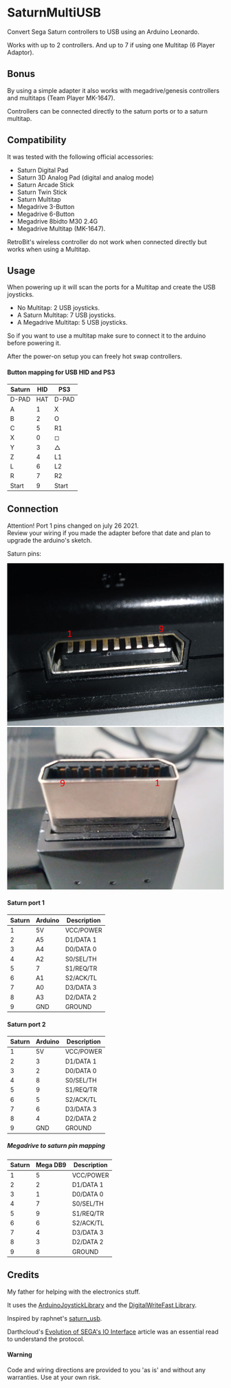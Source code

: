 # SaturnMultiUSB

Convert Sega Saturn controllers to USB using an Arduino Leonardo.

Works with up to 2 controllers. And up to 7 if using one Multitap (6 Player Adaptor).

## Bonus
By using a simple adapter it also works with megadrive/genesis controllers and multitaps (Team Player MK-1647).

Controllers can be connected directly to the saturn ports or to a saturn multitap.

## Compatibility

It was tested with the following official accessories:
* Saturn Digital Pad
* Saturn 3D Analog Pad (digital and analog mode)
* Saturn Arcade Stick
* Saturn Twin Stick
* Saturn Multitap
* Megadrive 3-Button
* Megadrive 6-Button
* Megadrive 8bidto M30 2.4G
* Megadrive Multitap (MK-1647).

RetroBit's wireless controller do not work when connected directly but works when using a Multitap.

## Usage

When powering up it will scan the ports for a Multitap and create the USB joysticks.
* No Multitap: 2 USB joysticks.
* A Saturn Multitap: 7 USB joysticks.
* A Megadrive Multitap: 5 USB joysticks.

So if you want to use a multitap make sure to connect it to the arduino before powering it.

After the power-on setup you can freely hot swap controllers.

#### Button mapping for USB HID and PS3

| Saturn | HID | PS3     |
|--------|-----|---------|
| D-PAD  | HAT | D-PAD   |
| A      | 1   | X       |
| B      | 2   | O       |
| C      | 5   | R1      |
| X      | 0   | &#9723; |
| Y      | 3   | &#9651; |
| Z      | 4   | L1      |
| L      | 6   | L2      |
| R      | 7   | R2      |
| Start  | 9   | Start   |

## Connection

Attention! Port 1 pins changed on july 26 2021.<br/>
Review your wiring if you made the adapter before that date and plan to upgrade the arduino's sketch.

Saturn pins:

![pins on console](docs/pins01.jpg)
![pins on controller](docs/pins02.jpg)

#### Saturn port 1

| Saturn  | Arduino | Description |
| ------- |-------- |------------ |
| 1       | 5V      | VCC/POWER   |
| 2       | A5      | D1/DATA 1   |
| 3       | A4      | D0/DATA 0   |
| 4       | A2      | S0/SEL/TH   |
| 5       | 7       | S1/REQ/TR   |
| 6       | A1      | S2/ACK/TL   |
| 7       | A0      | D3/DATA 3   |
| 8       | A3      | D2/DATA 2   |
| 9       | GND     | GROUND      |

#### Saturn port 2

| Saturn | Arduino | Description |
| -------|-------- |------------ |
| 1      | 5V      | VCC/POWER   |
| 2      | 3       | D1/DATA 1   |
| 3      | 2       | D0/DATA 0   |
| 4      | 8       | S0/SEL/TH   |
| 5      | 9       | S1/REQ/TR   |
| 6      | 5       | S2/ACK/TL   |
| 7      | 6       | D3/DATA 3   |
| 8      | 4       | D2/DATA 2   |
| 9      | GND     | GROUND      |


##### Megadrive to saturn pin mapping

| Saturn  | Mega DB9 | Description |
| ------- |----------|------------ |
| 1       | 5        | VCC/POWER   |
| 2       | 2        | D1/DATA 1   |
| 3       | 1        | D0/DATA 0   |
| 4       | 7        | S0/SEL/TH   |
| 5       | 9        | S1/REQ/TR   |
| 6       | 6        | S2/ACK/TL   |
| 7       | 4        | D3/DATA 3   |
| 8       | 3        | D2/DATA 2   |
| 9       | 8        | GROUND      |

## Credits

My father for helping with the electronics stuff.

It uses the [ArduinoJoystickLibrary](https://github.com/MHeironimus/ArduinoJoystickLibrary) and the [DigitalWriteFast Library](https://github.com/NicksonYap/digitalWriteFast).

Inspired by raphnet's [saturn_usb](https://github.com/raphnet/saturn_usb).

Darthcloud's [Evolution of SEGA's IO Interface](https://hackaday.io/project/170365-blueretro/log/180790-evolution-of-segas-io-interface-from-sg-1000-to-saturn) article was an essential read to understand the protocol.

#### Warning
Code and wiring directions are provided to you 'as is' and without any warranties. Use at your own risk.
